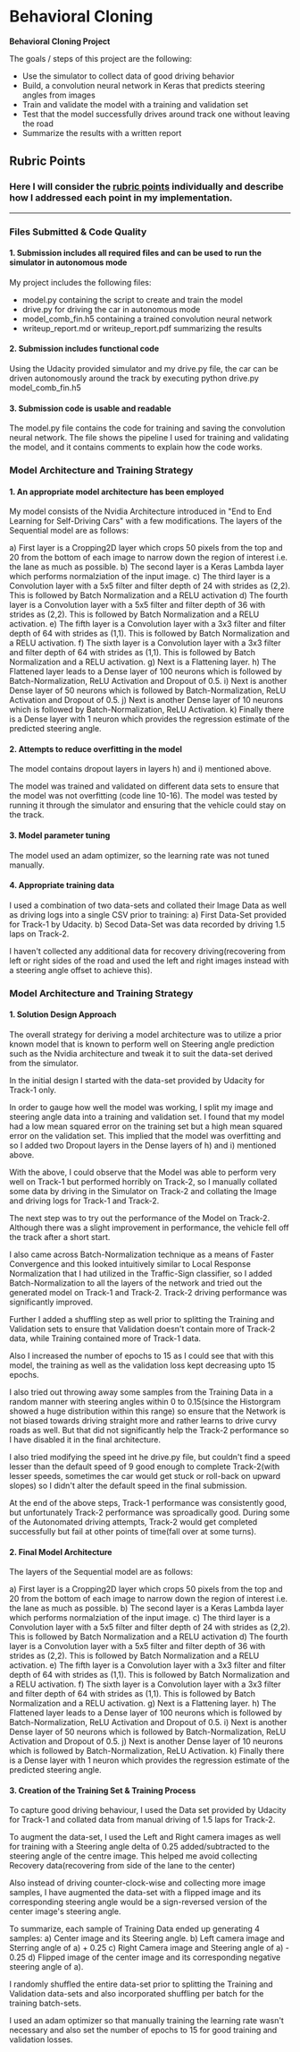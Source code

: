 # **Behavioral Cloning** 

**Behavioral Cloning Project**

The goals / steps of this project are the following:
* Use the simulator to collect data of good driving behavior
* Build, a convolution neural network in Keras that predicts steering angles from images
* Train and validate the model with a training and validation set
* Test that the model successfully drives around track one without leaving the road
* Summarize the results with a written report


## Rubric Points
### Here I will consider the [rubric points](https://review.udacity.com/#!/rubrics/432/view) individually and describe how I addressed each point in my implementation.  

---
### Files Submitted & Code Quality

#### 1. Submission includes all required files and can be used to run the simulator in autonomous mode

My project includes the following files:
* model.py containing the script to create and train the model
* drive.py for driving the car in autonomous mode
* model_comb_fin.h5 containing a trained convolution neural network 
* writeup_report.md or writeup_report.pdf summarizing the results

#### 2. Submission includes functional code
Using the Udacity provided simulator and my drive.py file, the car can be driven autonomously around the track by executing 
python drive.py model_comb_fin.h5

#### 3. Submission code is usable and readable

The model.py file contains the code for training and saving the convolution neural network. The file shows the pipeline I used for training and validating the model, and it contains comments to explain how the code works.

### Model Architecture and Training Strategy

#### 1. An appropriate model architecture has been employed

My model consists of the Nvidia Architecture introduced in "End to End Learning for Self-Driving Cars" with a few modifications. The layers of the Sequential model are as follows:

a) First layer is a Cropping2D layer which crops 50 pixels from the top and 20 from the bottom of each image to narrow down the region of interest i.e. the lane as much as possible.
b) The second layer is a Keras Lambda layer which performs normalziation of the input image.
c) The third layer is a Convolution layer with a 5x5 filter and filter depth of 24 with strides as (2,2). This is followed by Batch Normalization and a RELU activation
d) The fourth layer is a Convolution layer with a 5x5 filter and filter depth of 36 with strides as (2,2). This is followed by Batch Normalization and a RELU activation.
e) The fifth layer is a Convolution layer with a 3x3 filter and filter depth of 64 with strides as (1,1). This is followed by Batch Normalization and a RELU activation.
f) The sixth layer is a Convolution layer with a 3x3 filter and filter depth of 64 with strides as (1,1). This is followed by Batch Normalization and a RELU activation.
g) Next is a Flattening layer.
h) The Flattened layer leads to a Dense layer of 100 neurons which is followed by Batch-Normalization, ReLU Activation and Dropout of 0.5.
i) Next is another Dense layer of 50 neurons which is followed by Batch-Normalization, ReLU Activation and Dropout of 0.5.
j)  Next is another Dense layer of 10 neurons which is followed by Batch-Normalization, ReLU Activation.
k)  Finally there is a Dense layer with 1 neuron which provides the regression estimate of the predicted steering angle.


#### 2. Attempts to reduce overfitting in the model

The model contains dropout layers in layers h) and i) mentioned above.

The model was trained and validated on different data sets to ensure that the model was not overfitting (code line 10-16). The model was tested by running it through the simulator and ensuring that the vehicle could stay on the track.

#### 3. Model parameter tuning

The model used an adam optimizer, so the learning rate was not tuned manually.

#### 4. Appropriate training data

I used a combination of two data-sets and collated their Image Data as well as driving logs into a single CSV prior to training:
a) First Data-Set provided for Track-1 by Udacity.
b) Secod Data-Set was data recorded by driving 1.5 laps on Track-2.

I haven't collected any additional data for recovery driving(recovering from left or right sides of the road and used the left and right images instead with a  steering angle offset to achieve this).

### Model Architecture and Training Strategy

#### 1. Solution Design Approach

The overall strategy for deriving a model architecture was to utilize a prior known model that is known to perform well on Steering angle prediction such as the Nvidia architecture and tweak it to suit the data-set derived from the simulator.

In the initial design I started with the data-set provided by Udacity for Track-1 only.

In order to gauge how well the model was working, I split my image and steering angle data into a training and validation set. I found that my  model had a low mean squared error on the training set but a high mean squared error on the validation set. This implied that the model was overfitting and so I added two Dropout layers in the Dense layers of h) and i) mentioned above.

With the above, I could observe that the Model was able to perform very well on Track-1 but performed horribly on Track-2, so I manually collated some data by driving in the Simulator on Track-2 and collating the Image and driving logs for Track-1 and Track-2.

The next step was to try out the performance of the Model on Track-2. Although there was a slight improvement in performance, the vehicle fell off the track after a short start.

I also came across Batch-Normalization technique as a means of Faster Convergence and this looked intuitively similar to Local Response Normalization that I had utilized in the Traffic-Sign classifier, so I added Batch-Normalization to all the layers of the network and tried out the generated model on Track-1 and Track-2. Track-2 driving performance was significantly improved.

Further I added a shuffling step as well prior to splitting the Training and Validation sets to ensure that Validation doesn't contain more of Track-2 data, while Training contained more of Track-1 data.

Also I increased the number of epochs to 15 as I could see that with this model, the training as well as the validation loss kept decreasing upto 15 epochs.

I also tried out throwing away some samples from the Training Data in a random manner with steering angles within 0 to 0.15(since the Historgram showed a huge distribution within this range) so ensure that the Network is not biased towards driving straight more and rather learns to drive curvy roads as well. But that did not significantly help the Track-2 performance so I have disabled it in the final architecture.

I also tried modifying the speed int he drive.py file, but couldn't find a speed lesser than the default speed of 9 good enough to complete Track-2(with lesser speeds, sometimes the car would get stuck or roll-back on upward slopes) so I didn't alter the default speed in the final submission.

At the end of the above steps, Track-1 performance was consistently good, but unfortunately Track-2 performance was sproadically good. During some of the Autonomated driving attempts, Track-2 would get completed successfully but fail at other points of time(fall over at some turns).

#### 2. Final Model Architecture

The layers of the Sequential model are as follows:

a) First layer is a Cropping2D layer which crops 50 pixels from the top and 20 from the bottom of each image to narrow down the region of interest i.e. the lane as much as possible.
b) The second layer is a Keras Lambda layer which performs normalziation of the input image.
c) The third layer is a Convolution layer with a 5x5 filter and filter depth of 24 with strides as (2,2). This is followed by Batch Normalization and a RELU activation
d) The fourth layer is a Convolution layer with a 5x5 filter and filter depth of 36 with strides as (2,2). This is followed by Batch Normalization and a RELU activation.
e) The fifth layer is a Convolution layer with a 3x3 filter and filter depth of 64 with strides as (1,1). This is followed by Batch Normalization and a RELU activation.
f) The sixth layer is a Convolution layer with a 3x3 filter and filter depth of 64 with strides as (1,1). This is followed by Batch Normalization and a RELU activation.
g) Next is a Flattening layer.
h) The Flattened layer leads to a Dense layer of 100 neurons which is followed by Batch-Normalization, ReLU Activation and Dropout of 0.5.
i) Next is another Dense layer of 50 neurons which is followed by Batch-Normalization, ReLU Activation and Dropout of 0.5.
j)  Next is another Dense layer of 10 neurons which is followed by Batch-Normalization, ReLU Activation.
k)  Finally there is a Dense layer with 1 neuron which provides the regression estimate of the predicted steering angle.

#### 3. Creation of the Training Set & Training Process

To capture good driving behaviour, I used the Data set provided by Udacity for Track-1 and collated data from manual driving of 1.5 laps for Track-2.

To augment the data-set, I used the Left and Right camera images as well for training with a Steering angle delta of 0.25 added/subtracted to the steering angle of the centre image. This helped me avoid collecting Recovery data(recovering from side of the lane to the center)

Also instead of driving counter-clock-wise and collecting more image samples, I have augmented the data-set with a flipped image and its corresponding steering angle would be a sign-reversed version of the center image's steering angle.

To summarize, each sample of Training Data ended up generating 4 samples:
a) Center image and its Steering angle.
b) Left camera image and Sterring angle of a) + 0.25
c) Right Camera image and Steering angle of a) - 0.25
d) Flipped image of the center image and its corresponding negative steering angle of a).

I randomly shuffled the entire data-set prior to splitting the Training and Validation data-sets and also incorporated shuffling per batch for the training batch-sets.

I used an adam optimizer so that manually training the learning rate wasn't necessary and also set the number of epochs to 15 for good training and validation losses.
